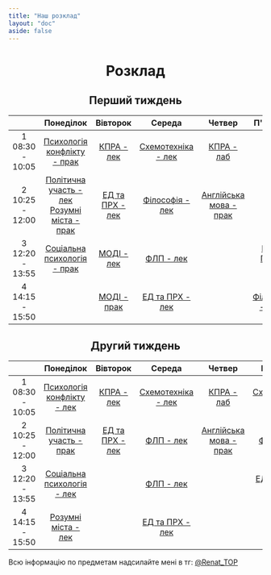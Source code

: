 ```yaml
---
title: "Наш розклад"
layout: "doc"
aside: false
---
```


<h1 align="center">Розклад</h1>

<h2 id="firstWeekH2" align="center">Перший тиждень</h2>

<div id="firstWeek">

|   | Понеділок | Вівторок | Середа | Четвер | П'ятниця |
|:-:|:---------:|:--------:|:------:|:------:|:--------:|
| 1<br>08:30 - 10:05 | [Психологія конфлікту - прак](/tasks/agrophilosophy) | [КПРА - лек](/tasks/kpra) | [Схемотехніка - лек](/tasks/circuit) | [КПРА - лаб](/tasks/kpra) |
| 2<br>10:25 - 12:00 | [Політична участь - лек](/tasks/political)<br>[Розумні міста - прак](/tasks/smart) | [ЕД та ПРХ - лек](/tasks/edprh) | [Філософія - лек](/tasks/philosophy)| [Англійська мова - прак](/tasks/english) |
| 3<br>12:20 - 13:55 | [Соціальна психологія - прак](/tasks/psychology) | [МОДІ - лек](/tasks/modi) | [ФЛП - лек](/tasks/flp) |  | [ЕД та ПРХ - прак](/tasks/edprh) |
| 4<br>14:15 - 15:50 |  | [МОДІ - прак](/tasks/modi) | [ЕД та ПРХ - лек](/tasks/edprh) |  | [Філософія - прак](/tasks/philosophy)|

</div>

<h2 id="secondWeekH2" align="center">Другий тиждень</h2>

<div id="secondWeek">

|   | Понеділок | Вівторок | Середа | Четвер | П'ятниця |
|:-:|:---------:|:--------:|:------:|:------:|:--------:|
| 1<br>08:30 - 10:05 | [Психологія конфлікту - лек](/tasks/agrophilosophy) | [КПРА - лек](/tasks/kpra) | [Схемотехніка - лек](/tasks/circuit) | [КПРА - лаб](/tasks/kpra) | [Схемотехніка - лаб](/tasks/circuit) |
| 2<br>10:25 - 12:00 | [Політична участь - прак](/tasks/political) | [ЕД та ПРХ - лек](/tasks/edprh) | [ФЛП - лек](/tasks/flp)| [Англійська мова - прак](/tasks/english) | [ФЛП - лек](/tasks/flp) |
| 3<br>12:20 - 13:55 | [Соціальна психологія - лек](/tasks/psychology) |  | [ФЛП - лек](/tasks/flp) |  | [ЕД та ПРХ - прак](/tasks/edprh) |
| 4<br>14:15 - 15:50 | [Розумні міста - лек](/tasks/smart) |  | [ЕД та ПРХ - лек](/tasks/edprh) |  |  |

</div>

Всю інформацію по предметам надсилайте мені в тг: [@Renat_TOP](https://t.me/Renat_TOP)

<script setup>
import { onMounted } from "vue"

onMounted(() => {
    let firstWeek = document.getElementById('firstWeek');
    let secondWeek = document.getElementById('secondWeek');
    let currentWeek = getNowWeek() === 1 ? firstWeek : secondWeek;
    let nowCouple = getCouple() ? getCouple() : 0;
    let table = currentWeek.getElementsByTagName("table")[0];
    table.style.border = "2px solid #059669";
    let weekDays = table.getElementsByTagName("td");
    if (nowCouple) {
        weekDays[nowCouple].style.border = "2px solid #059669";
    }
})

function getNowWeek() {
    var year = new Date().getFullYear();
    var month = new Date().getMonth();
    var today = new Date(year, month, 0).getTime();
    var now = new Date().getTime();
    var week = Math.round((now - today) / (1000 * 60 * 60 * 24 * 7));
    if (week % 2) return 1;
    else return 2;
}

function getCouple() {
    // [sunday, monday, tuesday, wednesday, thursday, friday, saturday]
    let daysWithCouples = [[], [1, 7, 13, 19], [2, 8, 14, 20], [3, 9, 15, 21], [4, 10, 16, 22], [5, 11, 17, 23], []];

    let now = new Date();

    if (now >= new Date(now.getFullYear(), now.getMonth(), now.getDate(), 8, 30, 0) && now <= new Date(now.getFullYear(), now.getMonth(), now.getDate(), 10, 5, 0))
        return daysWithCouples[now.getDay()][0];
    else if (now >= new Date(now.getFullYear(), now.getMonth(), now.getDate(), 10, 5, 0) && now <= new Date(now.getFullYear(), now.getMonth(), now.getDate(), 12, 0, 0))
        return daysWithCouples[now.getDay()][1];
    else if (now >= new Date(now.getFullYear(), now.getMonth(), now.getDate(), 12, 0, 0) && now <= new Date(now.getFullYear(), now.getMonth(), now.getDate(), 13, 55, 0))
        return daysWithCouples[now.getDay()][2];
    else if (now >= new Date(now.getFullYear(), now.getMonth(), now.getDate(), 13, 55, 0) && now <= new Date(now.getFullYear(), now.getMonth(), now.getDate(), 15, 50, 0))
        return daysWithCouples[now.getDay()][3];
    else return 0;
}

</script>
